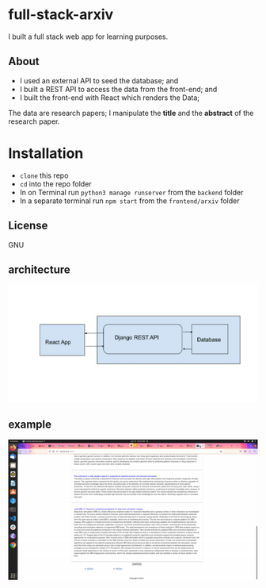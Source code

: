 # full-stack-arxiv
I built a full stack web app for learning purposes.

## About

- I used an external API to seed the database; and
- I built a REST API to access the data from the front-end; and
- I built the front-end with React which renders the Data;


The data are research papers; I manipulate the **title** and the **abstract** of 
the research paper.

# Installation
- `clone` this repo
- `cd` into the repo folder
- In on Terminal run `python3 manage runserver` from the `backend` folder
- In a separate terminal run `npm start` from the `frontend/arxiv` folder

## License
GNU
           
## architecture
![architecture](docs/archi.jpeg)

## example 
![](docs/web7.gif)
